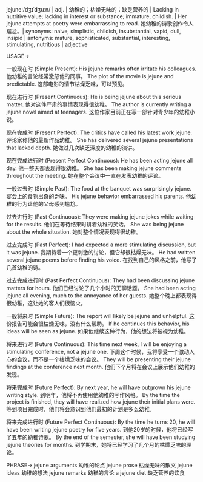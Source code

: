 jejune:/dʒɪˈdʒuːn/ | adj. | 幼稚的；枯燥无味的；缺乏营养的 | Lacking in nutritive value; lacking in interest or substance; immature, childish. |  Her jejune attempts at poetry were embarrassing to read. 她幼稚的诗歌创作令人尴尬。| synonyms:  naive, simplistic, childish, insubstantial, vapid, dull, insipid | antonyms:  mature, sophisticated, substantial, interesting, stimulating, nutritious | adjective

USAGE->

一般现在时 (Simple Present):
His jejune remarks often irritate his colleagues.  他幼稚的言论经常激怒他的同事。
The plot of the movie is jejune and predictable.  这部电影的情节枯燥乏味，可以预见。


现在进行时 (Present Continuous):
He is being jejune about this serious matter. 他对这件严肃的事情表现得很幼稚。
The author is currently writing a jejune novel aimed at teenagers.  这位作家目前正在写一部针对青少年的幼稚小说。


现在完成时 (Present Perfect):
The critics have called his latest work jejune.  评论家称他的最新作品幼稚。
She has delivered several jejune presentations that lacked depth. 她做过几次缺乏深度的幼稚的演讲。


现在完成进行时 (Present Perfect Continuous):
He has been acting jejune all day. 他一整天都表现得很幼稚。
She has been making jejune comments throughout the meeting.  她在整个会议中一直在发表幼稚的评论。


一般过去时 (Simple Past):
The food at the banquet was surprisingly jejune. 宴会上的食物出奇的乏味。
His jejune behavior embarrassed his parents.  他幼稚的行为让他的父母感到尴尬。


过去进行时 (Past Continuous):
They were making jejune jokes while waiting for the results.  他们在等待结果时讲着幼稚的笑话。
She was being jejune about the whole situation. 她对整个情况表现得很幼稚。


过去完成时 (Past Perfect):
I had expected a more stimulating discussion, but it was jejune. 我期待着一个更刺激的讨论，但它却很枯燥无味。
He had written several jejune poems before finding his voice. 在找到自己的风格之前，他写了几首幼稚的诗。


过去完成进行时 (Past Perfect Continuous):
They had been discussing jejune matters for hours. 他们已经讨论了几个小时的无聊话题。
She had been acting jejune all evening, much to the annoyance of her guests. 她整个晚上都表现得很幼稚，这让她的客人们很恼火。


一般将来时 (Simple Future):
The report will likely be jejune and unhelpful.  这份报告可能会很枯燥无味，没有什么帮助。
If he continues this behavior, his ideas will be seen as jejune. 如果他继续这种行为，他的想法将被视为幼稚。


将来进行时 (Future Continuous):
This time next week, I will be enjoying a stimulating conference, not a jejune one. 下周这个时候，我将享受一个激动人心的会议，而不是一个枯燥乏味的会议。
They will be presenting their jejune findings at the conference next month.  他们下个月将在会议上展示他们幼稚的发现。


将来完成时 (Future Perfect):
By next year, he will have outgrown his jejune writing style. 到明年，他将不再使用他幼稚的写作风格。
By the time the project is finished, they will have realized how jejune their initial plans were.  等到项目完成时，他们将会意识到他们最初的计划是多么幼稚。


将来完成进行时 (Future Perfect Continuous):
By the time he turns 20, he will have been writing jejune poetry for five years. 到他20岁的时候，他将已经写了五年的幼稚诗歌。
By the end of the semester, she will have been studying jejune theories for months. 到学期末，她将已经学习了几个月的枯燥乏味的理论。


PHRASE->
jejune arguments  幼稚的论点
jejune prose  枯燥无味的散文
jejune ideas  幼稚的想法
jejune remarks  幼稚的言论
a jejune diet  缺乏营养的饮食
